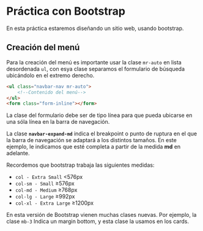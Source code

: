 # Práctica con Bootstrap

En esta práctica estaremos diseñando un sitio web, usando bootstrap.

## Creación del menú

Para la creación del menú es importante usar la clase `mr-auto` en lista desordenada `ul`, con esya clase separamos el formulario de búsqueda ubicándolo en el extremo derecho.

```html
<ul class="navbar-nav mr-auto">
    <!--Contenido del menú-->
</ul>
<form class="form-inline"></form>
```

La clase del formulario debe ser de tipo línea para que pueda ubicarse en una sóla línea en la barra de navegación.

La clase **`navbar-expand-md`** indica el breakpoint o punto de ruptura en el que la barra de navegación se adaptará a los distintos tamaños. En este ejemplo, le indicamos que esté completa a partir de la medida **md** en adelante.

Recordemos que bootstrap trabaja las siguientes medidas:

- `col - Extra Small` <576px
- `col-sm - Small` ≥576px
- `col-md - Medium` ≥768px
- `col-lg - Large` ≥992px
- `col-xl - Extra Large` ≥1200px

En esta versión de Bootstrap vienen muchas clases nuevas. Por ejemplo, la clase `mb-3` Indica un margin bottom, y esta clase la usamos en los cards.